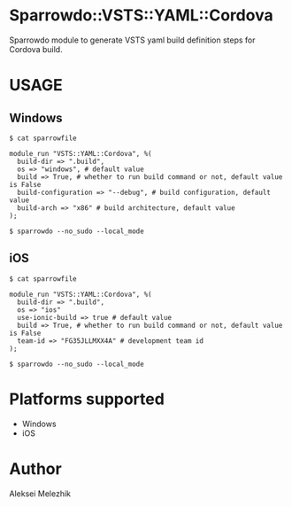 # Sparrowdo::VSTS::YAML::Cordova

Sparrowdo module to generate VSTS yaml build definition steps for Cordova build.

# USAGE

## Windows

    $ cat sparrowfile

    module_run "VSTS::YAML::Cordova", %( 
      build-dir => ".build",
      os => "windows", # default value
      build => True, # whether to run build command or not, default value is False
      build-configuration => "--debug", # build configuration, default value  
      build-arch => "x86" # build architecture, default value  
    );

    $ sparrowdo --no_sudo --local_mode

## iOS

    $ cat sparrowfile

    module_run "VSTS::YAML::Cordova", %( 
      build-dir => ".build",
      os => "ios"
      use-ionic-build => true # default value
      build => True, # whether to run build command or not, default value is False
      team-id => "FG35JLLMXX4A" # development team id
    );

    $ sparrowdo --no_sudo --local_mode

# Platforms supported

* Windows
* iOS

# Author

Aleksei Melezhik


